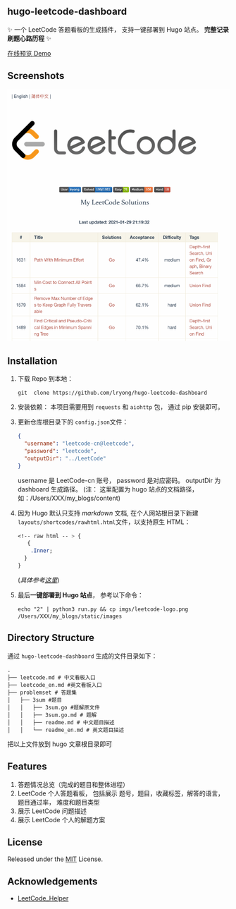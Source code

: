 ## hugo-leetcode-dashboard

✨ 一个 LeetCode 答题看板的生成插件， 支持一键部署到 Hugo 站点。 **完整记录刷题心路历程** ✨

[在线预览 Demo](https://blog.herbert.top/leetcode/)

## Screenshots

![leetcode-dashboard](https://raw.githubusercontent.com/lryong/hugo-leetcode-dashboard/master/imgs/leetcode_dashboard.png)

## Installation

1. 下载 Repo 到本地：

   ```shell
   git  clone https://github.com/lryong/hugo-leetcode-dashboard
   ```

2. 安装依赖： 本项目需要用到 `requests` 和 `aiohttp` 包， 通过 pip 安装即可。

3. 更新仓库根目录下的 `config.json`文件：

   ```json
   {
     "username": "leetcode-cn@leetcode",
     "password": "leetcode",
     "outputDir": "../LeetCode"
   }
   ```

   username 是 LeetCode-cn 账号， password 是对应密码。
   outputDir 为 dashboard 生成路径。 (注： 这里配置为 hugo 站点的文档路径， 如：/Users/XXX/my_blogs/content)

4. 因为 Hugo 默认只支持 _markdown_ 文档, 在个人网站根目录下新建 `layouts/shortcodes/rawhtml.html`文件，以支持原生 HTML：

   ```css
   <!-- raw html -- > {
      {
       .Inner;
     }
   }
   ```

   (_具体参考[这里](https://anaulin.org/blog/hugo-raw-html-shortcode/)_)

5. 最后**一键部署到 Hugo 站点**， 参考以下命令：

   ```shell
   echo "2" | python3 run.py && cp imgs/leetcode-logo.png /Users/XXX/my_blogs/static/images
   ```

## Directory Structure

通过 `hugo-leetcode-dashboard` 生成的文件目录如下：

```shell
.
├── leetcode.md # 中文看板入口
├── leetcode_en.md #英文看板入口
├── problemset # 答题集
│   ├── 3sum #题目
│   │   ├── 3sum.go #题解原文件
│   │   ├── 3sum.go.md # 题解
│   │   ├── readme.md # 中文题目描述
│   │   └── readme_en.md # 英文题目描述
```

把以上文件放到 hugo 文章根目录即可

## Features

1. 答题情况总览（完成的题目和整体进程）
2. LeetCode 个人答题看板， 包括展示 题号，题目，收藏标签，解答的语言， 题目通过率， 难度和题目类型
3. 展示 LeetCode 问题描述
4. 展示 LeetCode 个人的解题方案

## License

Released under the [MIT](https://github.com/lryong/hugo-leetcode-dashboard/blob/master/LICENSE) License.

## Acknowledgements

- [LeetCode_Helper](https://github.com/KivenCkl/LeetCode_Helper)
